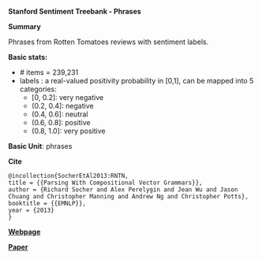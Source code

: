 **Stanford Sentiment Treebank - Phrases**

**Summary**

Phrases from Rotten Tomatoes reviews with sentiment labels.


**Basic stats:**

+ \# items = 239,231
+ labels : a real-valued positivity probability in [0,1], can be mapped into 5 categories:
    - [0, 0.2]: very negative
    - (0.2, 0.4]: negative
    - (0.4, 0.6]: neutral
    - (0.6, 0.8]: positive
    - (0.8, 1.0]: very positive

**Basic Unit**: phrases

**Cite**
```
@incollection{SocherEtAl2013:RNTN,
title = {{Parsing With Compositional Vector Grammars}},
author = {Richard Socher and Alex Perelygin and Jean Wu and Jason Chuang and Christopher Manning and Andrew Ng and Christopher Potts},
booktitle = {{EMNLP}},
year = {2013}
}
```

[**Webpage**](https://nlp.stanford.edu/sentiment/code.html)

[**Paper**](https://nlp.stanford.edu/~socherr/EMNLP2013_RNTN.pdf)


